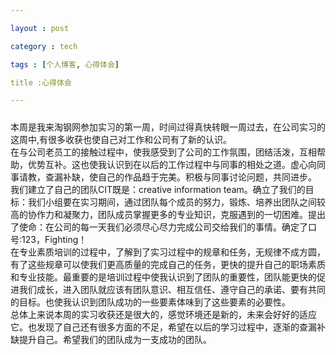 ```yaml
---

layout : post

category : tech

tags : [个人博客, 心得体会]

title :心得体会

---
```

#####  
本周是我来淘钢网参加实习的第一周，时间过得真快转眼一周过去，在公司实习的这周中,有很多收获也使自己对工作和公司有了新的认识。       
在与公司老员工的接触过程中，使我感受到了公司的工作氛围，团结活泼，互相帮助，优势互补。这也使我认识到在以后的工作过程中与同事的相处之道。虚心向同事请教，查漏补缺，使自己的作品趋于完美。积极与同事讨论问题，共同进步。        
我们建立了自己的团队CIT既是：creative information team。确立了我们的目标：我们小组要在实习期间，通过团队每个成员的努力，锻炼、培养出团队之间较高的协作力和凝聚力，团队成员掌握更多的专业知识，克服遇到的一切困难。提出了使命：在公司的每一天我们必须尽心尽力完成公司交给我们的事情。确定了口号:123，Fighting！    
在专业素质培训的过程中，了解到了实习过程中的规章和任务，无规律不成方圆，有了这些规章可以使我们更高质量的完成自己的任务，更快的提升自己的职场素质和专业技能。最重要的是培训过程中使我认识到了团队的重要性，团队能更快的促进我们成长，进入团队就应该有团队意识、相互信任、遵守自己的承诺、要有共同的目标。也使我认识到团队成功的一些要素体味到了这些要素的必要性。    
总体上来说本周的实习收获还是很大的，感觉环境还是新的，未来会好好的适应它。也发现了自己还有很多方面的不足，希望在以后的学习过程中，逐渐的查漏补缺提升自己。希望我们的团队成为一支成功的团队。     
